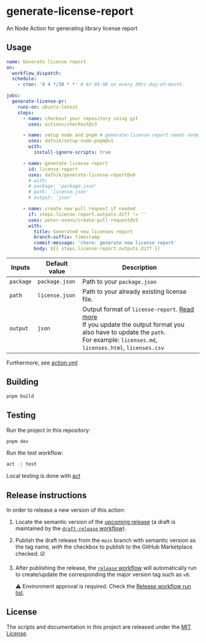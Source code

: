 # generate-license-report

An Node Action for generating library license report

## Usage

```yml
name: Generate license report
on:
  workflow_dispatch:
  schedule:
    - cron: '0 4 */30 * *' # At 04:00 on every 30ts day-of-month.

jobs:
  generate-license-pr:
    runs-on: ubuntu-latest
    steps:
      - name: checkout your repository using git
        uses: actions/checkout@v3

      - name: setup node and pnpm # generate-license-report needs node_modules installed to fully function
        uses: dafnik/setup-node-pnpm@v1
        with:
          install-ignore-scripts: true

      - name: generate license report
        id: license-report
        uses: dafnik/generate-license-report@v0
        # with:
        # package: 'package.json'
        # path: 'license.json'
        # output: 'json'

      - name: create new pull request if needed
        if: steps.license-report.outputs.diff != ''
        uses: peter-evans/create-pull-request@v5
        with:
          title: Generated new licenses report
          branch-suffix: timestamp
          commit-message: 'chore: generate new license report'
          body: ${{ steps.license-report.outputs.diff }}
```

| Inputs    | Default value  | Description                                                                                                                                                                                                                                                         |
| --------- | -------------- | ------------------------------------------------------------------------------------------------------------------------------------------------------------------------------------------------------------------------------------------------------------------- |
| `package` | `package.json` | Path to your `package.json`                                                                                                                                                                                                                                         |
| `path`    | `license.json` | Path to your already existing license file.                                                                                                                                                                                                                         |
| `output`  | `json`         | Output format of `license-report`. [Read more](https://www.npmjs.com/package/license-report#generate-different-outputs) <br/> If you update the output format you also have to update the `path`. <br/> For example: `licenses.md`, `licenses.html`, `licenses.csv` |

Furthermore, see [action.yml](action.yml)

## Building

```bash
pnpm build
```

## Testing

Run the project in this repository:

```bash
pnpm dev
```

Run the test workflow:

```bash
act -j test
```

Local testing is done with [act][act]

## Release instructions

In order to release a new version of this action:

1. Locate the semantic version of the [upcoming release][release-list] (a draft is maintained by the [`draft-release` workflow][draft-release]).

2. Publish the draft release from the `main` branch with semantic version as the tag name, _with_ the checkbox to publish to the GitHub Marketplace checked. :ballot_box_with_check:

3. After publishing the release, the [`release` workflow][release] will automatically run to create/update the corresponding the major version tag such as `v0`.

   ⚠️ Environment approval is required. Check the [Release workflow run list][release-workflow-runs].

## License

The scripts and documentation in this project are released under the [MIT License](LICENSE).

<!-- references -->

[act]: https://github.com/nektos/act
[release-list]: https://github.com/dafnik/generate-license-report/releases
[draft-release]: .github/workflows/draft-release.yml
[release]: .github/workflows/release.yml
[release-workflow-runs]: https://github.com/dafnik/generate-license-report/actions/workflows/release.yml
